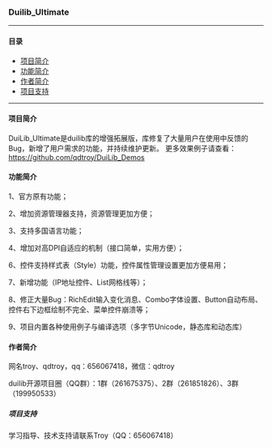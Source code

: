 ### **Duilib_Ultimate**

*** 
#### **目录**
* [项目简介](#项目简介)
* [功能简介](#功能简介)
* [作者简介](#作者简介)
* [项目支持](#项目支持)

***
#### **项目简介** 

DuiLib_Ultimate是duilib库的增强拓展版，库修复了大量用户在使用中反馈的Bug，新增了用户需求的功能，并持续维护更新。
更多效果例子请查看：https://github.com/qdtroy/DuiLib_Demos

#### **功能简介** 

1、官方原有功能；

2、增加资源管理器支持，资源管理更加方便；

3、支持多国语言功能；

4、增加对高DPI自适应的机制（接口简单，实用方便）；

6、控件支持样式表（Style）功能，控件属性管理设置更加方便易用；

7、新增功能（IP地址控件、List网格线等）；

8、修正大量Bug：RichEdit输入变化消息、Combo字体设置、Button自动布局、控件右下边框绘制不完全、菜单控件崩溃等；

9、项目内置各种使用例子与编译选项（多字节Unicode，静态库和动态库）

#### **作者简介** 
网名troy、qdtroy，qq：656067418，微信：qdtroy

duilib开源项目圈（QQ群）：1群（261675375）、2群（261851826）、3群（199950533）

##### **项目支持** 
学习指导、技术支持请联系Troy（QQ：656067418）
